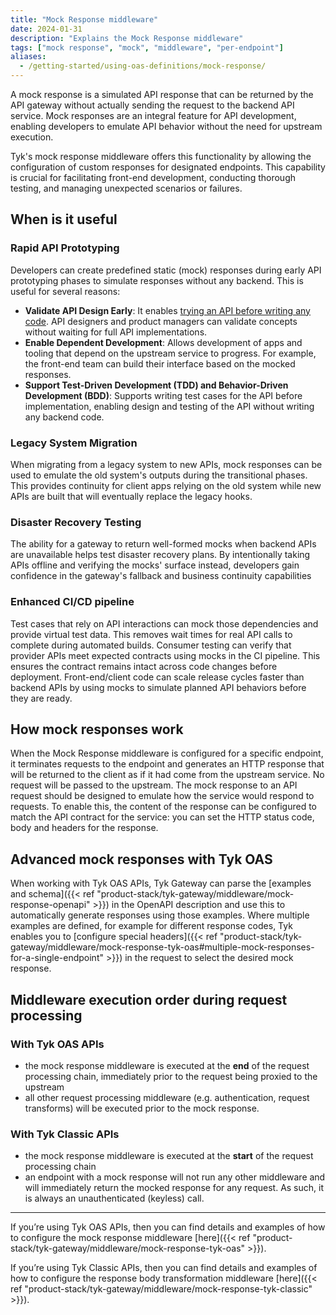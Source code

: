 ```yaml
---
title: "Mock Response middleware"
date: 2024-01-31
description: "Explains the Mock Response middleware"
tags: ["mock response", "mock", "middleware", "per-endpoint"]
aliases:
  - /getting-started/using-oas-definitions/mock-response/
---
```


A mock response is a simulated API response that can be returned by the API gateway without actually sending the request to the backend API service. Mock responses are an integral feature for API development, enabling developers to emulate API behavior without the need for upstream execution.

Tyk's mock response middleware offers this functionality by allowing the configuration of custom responses for designated endpoints. This capability is crucial for facilitating front-end development, conducting thorough testing, and managing unexpected scenarios or failures.

## When is it useful

### Rapid API Prototyping

Developers can create predefined static (mock) responses during early API prototyping phases to simulate responses without any backend. This is useful for several reasons:

- **Validate API Design Early**: It enables [trying an API before writing any code](https://tyk.io/blog/3-ways-to-try-out-your-api-design-before-you-build). API designers and product managers can validate concepts without waiting for full API implementations.
- **Enable Dependent Development**: Allows development of apps and tooling that depend on the upstream service to progress. For example, the front-end team can build their interface based on the mocked responses.
- **Support Test-Driven Development (TDD) and Behavior-Driven Development (BDD)**: Supports writing test cases for the API before implementation, enabling design and testing of the API without writing any backend code.

### Legacy System Migration

When migrating from a legacy system to new APIs, mock responses can be used to emulate the old system's outputs during the transitional phases. This provides continuity for client apps relying on the old system while new APIs are built that will eventually replace the legacy hooks.

### Disaster Recovery Testing

The ability for a gateway to return well-formed mocks when backend APIs are unavailable helps test disaster recovery plans. By intentionally taking APIs offline and verifying the mocks' surface instead, developers gain confidence in the gateway's fallback and business continuity capabilities

### Enhanced CI/CD pipeline

Test cases that rely on API interactions can mock those dependencies and provide virtual test data. This removes wait times for real API calls to complete during automated builds. Consumer testing can verify that provider APIs meet expected contracts using mocks in the CI pipeline. This ensures the contract remains intact across code changes before deployment. Front-end/client code can scale release cycles faster than backend APIs by using mocks to simulate planned API behaviors before they are ready.

## How mock responses work

When the Mock Response middleware is configured for a specific endpoint, it terminates requests to the endpoint and generates an HTTP response that will be returned to the client as if it had come from the upstream service. No request will be passed to the upstream. The mock response to an API request should be designed to emulate how the service would respond to requests. To enable this, the content of the response can be configured to match the API contract for the service: you can set the HTTP status code, body and headers for the response.

## Advanced mock responses with Tyk OAS

When working with Tyk OAS APIs, Tyk Gateway can parse the [examples and schema]({{< ref "product-stack/tyk-gateway/middleware/mock-response-openapi" >}}) in the OpenAPI description and use this to automatically generate responses using those examples. Where multiple examples are defined, for example for different response codes, Tyk enables you to [configure special headers]({{< ref "product-stack/tyk-gateway/middleware/mock-response-tyk-oas#multiple-mock-responses-for-a-single-endpoint" >}}) in the request to select the desired mock response.

## Middleware execution order during request processing

### With **Tyk OAS APIs**

- the mock response middleware is executed at the **end** of the request processing chain, immediately prior to the request being proxied to the upstream
- all other request processing middleware (e.g. authentication, request transforms) will be executed prior to the mock response.

### With **Tyk Classic APIs**

- the mock response middleware is executed at the **start** of the request processing chain
- an endpoint with a mock response will not run any other middleware and will immediately return the mocked response for any request. As such, it is always an unauthenticated (keyless) call.

<hr>

If you’re using Tyk OAS APIs, then you can find details and examples of how to configure the mock response middleware [here]({{< ref "product-stack/tyk-gateway/middleware/mock-response-tyk-oas" >}}).

If you’re using Tyk Classic APIs, then you can find details and examples of how to configure the response body transformation middleware [here]({{< ref "product-stack/tyk-gateway/middleware/mock-response-tyk-classic" >}}).

<!-- proposed "summary box" to be shown graphically on each middleware page
 ## Mock Response middleware summary
  - The Mock Response middleware is an optional stage in Tyk's API Request processing chain, sitting between the [TBC]() and [TBC]() middleware.
  - The Mock Response middleware can be configured at the per-endpoint level within the API Definition and is supported by the API Designer within the Tyk Dashboard. 
 -->
